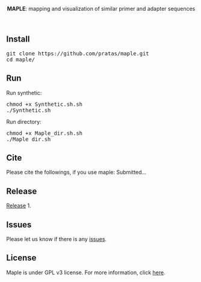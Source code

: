 <p align="center">
<b>MAPLE</b>: mapping and visualization of similar primer and adapter sequences</p>
<br>

## Install
<pre>
git clone https://github.com/pratas/maple.git
cd maple/
</pre>

## Run
Run synthetic:
<pre>
chmod +x Synthetic.sh.sh
./Synthetic.sh
</pre>

Run directory:
<pre>
chmod +x Maple_dir.sh.sh
./Maple_dir.sh
</pre>

## Cite
Please cite the followings, if you use maple:
Submitted...

## Release
[Release](https://github.com/pratas/maple/releases) 1.

## Issues
Please let us know if there is any
[issues](https://github.com/pratas/maple/issues).

## License
Maple is under GPL v3 license. For more information, click [here](http://www.gnu.org/licenses/gpl-3.0.html).

